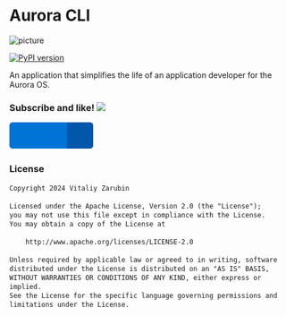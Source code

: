 # Aurora CLI

![picture](https://github.com/keygenqt/aurora-cli/blob/main/data/banner_round.png?raw=true)

[![PyPI version](https://badge.fury.io/py/aurora-cli.svg)](https://badge.fury.io/py/aurora-cli)

An application that simplifies the life of an application developer for the Aurora OS.

### Subscribe and like! <img src="https://github.com/keygenqt/aurora-cli/blob/main/data/star.gif" width="16px"/>

<p>
    <a href="https://keygenqt.github.io/aurora-cli">
        <img src="data/see_more.gif" width="150px"/>
    </a>
</p>

### License

```
Copyright 2024 Vitaliy Zarubin

Licensed under the Apache License, Version 2.0 (the "License");
you may not use this file except in compliance with the License.
You may obtain a copy of the License at

    http://www.apache.org/licenses/LICENSE-2.0

Unless required by applicable law or agreed to in writing, software
distributed under the License is distributed on an "AS IS" BASIS,
WITHOUT WARRANTIES OR CONDITIONS OF ANY KIND, either express or implied.
See the License for the specific language governing permissions and
limitations under the License.
```

